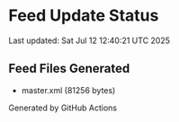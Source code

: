 # Feed Update Status
Last updated: Sat Jul 12 12:40:21 UTC 2025

## Feed Files Generated
- master.xml (81256 bytes)

Generated by GitHub Actions
